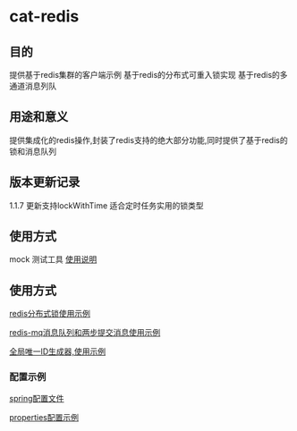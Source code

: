 # cat-redis
## 目的
提供基于redis集群的客户端示例
基于redis的分布式可重入锁实现
基于redis的多通道消息列队
## 用途和意义
提供集成化的redis操作,封装了redis支持的绝大部分功能,同时提供了基于redis的锁和消息队列

## 版本更新记录
1.1.7 更新支持lockWithTime 适合定时任务实用的锁类型

## 使用方式
mock 测试工具 [使用说明](../readme.md)


## 使用方式
[redis分布式锁使用示例](../cat-redis/src/test/java/com/s1coder/cat/redis/RedisLockUtilsTest.java)

[redis-mq消息队列和两步提交消息使用示例](../cat-redis/src/test/java/com/s1coder/cat/mq/RedisMqTest.java)

[全局唯一ID生成器,使用示例](../cat-redis/src/test/java/com/s1coder/cat/id/IdGeneratorTest.java)

### 配置示例
[spring配置文件](../cat-redis/src/test/resources/redis-cluster.xml)

[properties配置示例](../cat-redis/src/test/resources/redis.properties)
